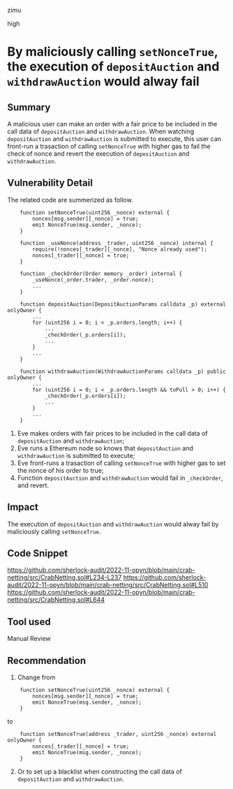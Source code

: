 zimu

high

# By maliciously calling `setNonceTrue`,  the execution of `depositAuction` and `withdrawAuction` would alway fail

## Summary
A malicious user can make an order with a fair price to be included in the call data of `depositAuction` and `withdrawAuction`. When watching `depositAuction` and `withdrawAuction` is submitted to execute, this user can front-run a trasaction of calling `setNonceTrue` with higher gas to fail the check of nonce and revert the execution of `depositAuction` and `withdrawAuction`.

## Vulnerability Detail
The related code are summerized as follow.
```solidity
    function setNonceTrue(uint256 _nonce) external {
        nonces[msg.sender][_nonce] = true;
        emit NonceTrue(msg.sender, _nonce);
    }

    function _useNonce(address _trader, uint256 _nonce) internal {
        require(!nonces[_trader][_nonce], "Nonce already used");
        nonces[_trader][_nonce] = true;
    }

    function _checkOrder(Order memory _order) internal {
        _useNonce(_order.trader, _order.nonce);
        ...
    }

    function depositAuction(DepositAuctionParams calldata _p) external onlyOwner {
        ...
        for (uint256 i = 0; i < _p.orders.length; i++) {
            ...
            _checkOrder(_p.orders[i]);
            ...
        }
        ...
    }

    function withdrawAuction(WithdrawAuctionParams calldata _p) public onlyOwner {
        ...
        for (uint256 i = 0; i < _p.orders.length && toPull > 0; i++) {
            _checkOrder(_p.orders[i]);
            ...
        }
        ...
    }
```

1. Eve makes orders with fair prices to be included in the call data of `depositAuction` and `withdrawAuction`;
2. Eve runs a Ethereum node so knows that `depositAuction` and `withdrawAuction` is submitted to execute;
3. Eve front-runs a trasaction of calling `setNonceTrue` with higher gas to set the nonce of his order to true;
4. Function `depositAuction` and `withdrawAuction` would fail in `_checkOrder`, and revert.

## Impact
The execution of `depositAuction` and `withdrawAuction` would alway fail by maliciously calling `setNonceTrue`.

## Code Snippet
https://github.com/sherlock-audit/2022-11-opyn/blob/main/crab-netting/src/CrabNetting.sol#L234-L237
https://github.com/sherlock-audit/2022-11-opyn/blob/main/crab-netting/src/CrabNetting.sol#L510
https://github.com/sherlock-audit/2022-11-opyn/blob/main/crab-netting/src/CrabNetting.sol#L644

## Tool used
Manual Review

## Recommendation
1.  Change from
```solidity
    function setNonceTrue(uint256 _nonce) external {
        nonces[msg.sender][_nonce] = true;
        emit NonceTrue(msg.sender, _nonce);
    }
```
to
```solidity
    function setNonceTrue(address _trader, uint256 _nonce) external onlyOwner {
        nonces[_trader][_nonce] = true;
        emit NonceTrue(msg.sender, _nonce);
    }
```
2. Or to set up a blacklist when constructing the call data of `depositAuction` and `withdrawAuction`.